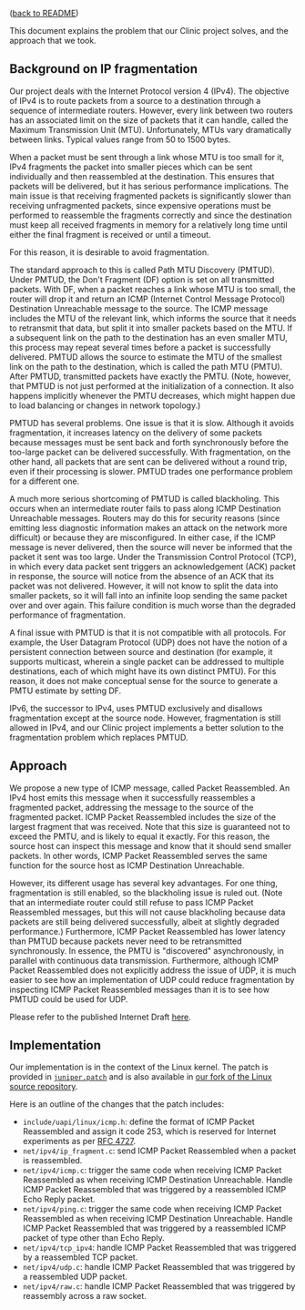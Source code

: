([back to README](../README.md))

This document explains the problem that our Clinic project solves, and
the approach that we took.

## Background on IP fragmentation

Our project deals with the Internet Protocol version 4 (IPv4). The
objective of IPv4 is to route packets from a source to a destination
through a sequence of intermediate routers. However, every link
between two routers has an associated limit on the size of packets
that it can handle, called the Maximum Transmission Unit (MTU).
Unfortunately, MTUs vary dramatically between links. Typical values
range from 50 to 1500 bytes.

When a packet must be sent through a link whose MTU is too small for
it, IPv4 fragments the packet into smaller pieces which can be sent
individually and then reassembled at the destination. This ensures
that packets will be delivered, but it has serious performance
implications. The main issue is that receiving fragmented packets is
significantly slower than receiving unfragmented packets, since
expensive operations must be performed to reassemble the fragments
correctly and since the destination must keep all received fragments
in memory for a relatively long time until either the final fragment
is received or until a timeout.

For this reason, it is desirable to avoid fragmentation.

The standard approach to this is called Path MTU Discovery (PMTUD).
Under PMTUD, the Don't Fragment (DF) option is set on all transmitted
packets. With DF, when a packet reaches a link whose MTU is too small,
the router will drop it and return an ICMP (Internet Control Message
Protocol) Destination Unreachable message to the source. The ICMP
message includes the MTU of the relevant link, which informs the
source that it needs to retransmit that data, but split it into
smaller packets based on the MTU. If a subsequent link on the path to
the destination has an even smaller MTU, this process may repeat
several times before a packet is successfully delivered. PMTUD allows
the source to estimate the MTU of the smallest link on the path to the
destination, which is called the path MTU (PMTU). After PMTUD,
transmitted packets have exactly the PMTU. (Note, however, that PMTUD
is not just performed at the initialization of a connection. It also
happens implicitly whenever the PMTU decreases, which might happen due
to load balancing or changes in network topology.)

PMTUD has several problems. One issue is that it is slow. Although it
avoids fragmentation, it increases latency on the delivery of some
packets because messages must be sent back and forth synchronously
before the too-large packet can be delivered successfully. With
fragmentation, on the other hand, all packets that are sent can be
delivered without a round trip, even if their processing is slower.
PMTUD trades one performance problem for a different one.

A much more serious shortcoming of PMTUD is called blackholing. This
occurs when an intermediate router fails to pass along ICMP
Destination Unreachable messages. Routers may do this for security
reasons (since emitting less diagnostic information makes an attack on
the network more difficult) or because they are misconfigured. In
either case, if the ICMP message is never delivered, then the source
will never be informed that the packet it sent was too large. Under
the Transmission Control Protocol (TCP), in which every data packet
sent triggers an acknowledgement (ACK) packet in response, the source
will notice from the absence of an ACK that its packet was not
delivered. However, it will not know to split the data into smaller
packets, so it will fall into an infinite loop sending the same packet
over and over again. This failure condition is much worse than the
degraded performance of fragmentation.

A final issue with PMTUD is that it is not compatible with all
protocols. For example, the User Datagram Protocol (UDP) does not have
the notion of a persistent connection between source and destination
(for example, it supports multicast, wherein a single packet can be
addressed to multiple destinations, each of which might have its own
distinct PMTU). For this reason, it does not make conceptual sense for
the source to generate a PMTU estimate by setting DF.

IPv6, the successor to IPv4, uses PMTUD exclusively and disallows
fragmentation except at the source node. However, fragmentation is
still allowed in IPv4, and our Clinic project implements a better
solution to the fragmentation problem which replaces PMTUD.

## Approach

We propose a new type of ICMP message, called Packet Reassembled. An
IPv4 host emits this message when it successfully reassembles a
fragmented packet, addressing the message to the source of the
fragmented packet. ICMP Packet Reassembled includes the size of the
largest fragment that was received. Note that this size is guaranteed
not to exceed the PMTU, and is likely to equal it exactly. For this
reason, the source host can inspect this message and know that it
should send smaller packets. In other words, ICMP Packet Reassembled
serves the same function for the source host as ICMP Destination
Unreachable.

However, its different usage has several key advantages. For one
thing, fragmentation is still enabled, so the blackholing issue is
ruled out. (Note that an intermediate router could still refuse to
pass ICMP Packet Reassembled messages, but this will not cause
blackholing because data packets are still being delivered
successfully, albeit at slightly degraded performance.) Furthermore,
ICMP Packet Reassembled has lower latency than PMTUD because packets
never need to be retransmitted synchronously. In essence, the PMTU is
"discovered" asynchronously, in parallel with continuous data
transmission. Furthermore, although ICMP Packet Reassembled does not
explicitly address the issue of UDP, it is much easier to see how an
implementation of UDP could reduce fragmentation by inspecting ICMP
Packet Reassembled messages than it is to see how PMTUD could be used
for UDP.

Please refer to the published Internet Draft
[here](https://tools.ietf.org/html/draft-bonica-intarea-lossless-pmtud-01).

## Implementation

Our implementation is in the context of the Linux kernel. The patch is
provided in [`juniper.patch`](../juniper.patch) and is also available
in [our fork of the Linux source
repository](https://github.com/raxod502/juniper-linux/tree/juniper).

Here is an outline of the changes that the patch includes:

* `include/uapi/linux/icmp.h`: define the format of ICMP Packet
  Reassembled and assign it code 253, which is reserved for Internet
  experiments as per [RFC 4727](https://tools.ietf.org/html/rfc4727).
* `net/ipv4/ip_fragment.c`: send ICMP Packet Reassembled when a packet
  is reassembled.
* `net/ipv4/icmp.c`: trigger the same code when receiving ICMP Packet
  Reassembled as when receiving ICMP Destination Unreachable. Handle
  ICMP Packet Reassembled that was triggered by a reassembled ICMP
  Echo Reply packet.
* `net/ipv4/ping.c`: trigger the same code when receiving ICMP Packet
  Reassembled as when receiving ICMP Destination Unreachable. Handle
  ICMP Packet Reassembled that was triggered by a reassembled ICMP
  packet of type other than Echo Reply.
* `net/ipv4/tcp_ipv4`: handle ICMP Packet Reassembled that was
  triggered by a reassembled TCP packet.
* `net/ipv4/udp.c`: handle ICMP Packet Reassembled that was triggered
  by a reassembled UDP packet.
* `net/ipv4/raw.c`: handle ICMP Packet Reassembled that was triggered
  by reassembly across a raw socket.
